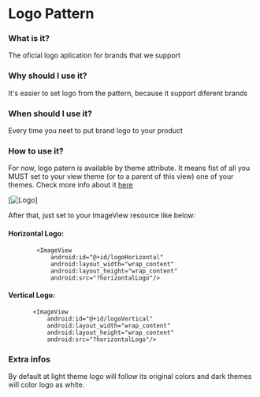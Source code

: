 # Logo Pattern

### What is it?
The oficial logo aplication for brands that we support

### Why should I use it?
It's easier to set logo from the pattern, because it support diferent brands

### When should I use it?
Every time you neet to put brand logo to your product

### How to use it?
For now, logo patern is available by theme attribute. It means fist of all you MUST set to your view theme (or to a parent of this view) one of your themes.
Check more info about it [here](getting-started.md)

[![Logo](logoSample.png)]

After that, just set to your ImageView resource like below:

#### Horizontal Logo:

```android
        <ImageView
            android:id="@+id/logoHorizontal"
            android:layout_width="wrap_content"
            android:layout_height="wrap_content"
            android:src="?horizontalLogo"/>
   ```

#### Vertical Logo:

```android
       <ImageView
           android:id="@+id/logoVertical"
           android:layout_width="wrap_content"
           android:layout_height="wrap_content"
           android:src="?horizontalLogo"/>
  ```

### Extra infos
By default at light theme logo will follow its original colors and dark themes will color logo as white.


